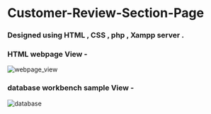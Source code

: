 
# Customer-Review-Section-Page 

### Designed using HTML , CSS , php , Xampp server .


### HTML webpage View -
![webpage_view](https://user-images.githubusercontent.com/78205434/168728540-517b80e8-2f24-4147-a763-a104628401c1.jpeg)

### database workbench sample View -
![database](https://user-images.githubusercontent.com/78205434/168735377-ec42de8b-8fb6-4cb2-9227-756762e5fea9.jpeg)
